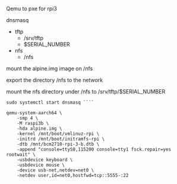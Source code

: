 Qemu to pxe for rpi3

dnsmasq
+ tftp 
    - /srv/tftp
    - $SERIAL_NUMBER
+ nfs
    - /nfs

mount the alpine.img image on /nfs

export the directory /nfs to the network


mount the nfs directory under /nfs to /srv/tftp/$SERIAL_NUMBER

```
sudo systemctl start dnsmasq ````
```


```qemu
qemu-system-aarch64 \
    -smp 4 \
    -M raspi3b \
    -hda alpine.img \
    -kernel /mnt/boot/vmlinuz-rpi \
    -initrd /mnt/boot/initramfs-rpi \
    -dtb /mnt/bcm2710-rpi-3-b.dtb \
    -append "console=ttyS0,115200 console=tty1 fsck.repair=yes rootwait" \
    -usbdevice keyboard \
    -usbdevice mouse \
    -device usb-net,netdev=net0 \
    -netdev user,id=net0,hostfwd=tcp::5555-:22 
```




